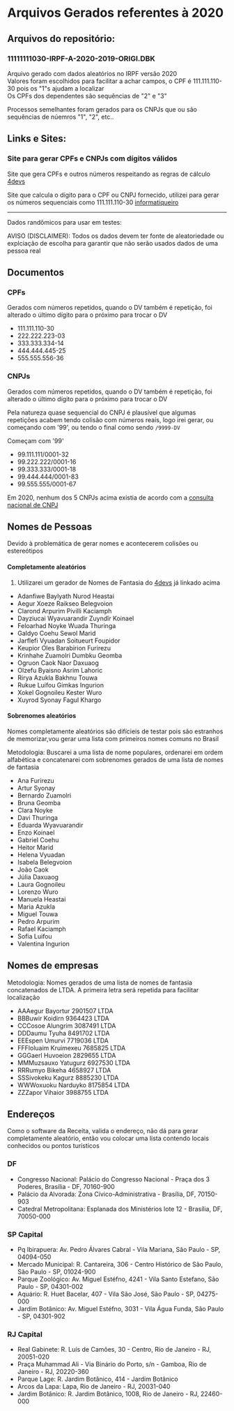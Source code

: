 # Arquivos Gerados referentes à 2020    

## Arquivos do repositório:

### 11111111030-IRPF-A-2020-2019-ORIGI.DBK

Arquivo gerado com dados aleatórios no IRPF versão 2020 \
Valores foram escolhidos para facilitar a achar campos, o CPF é 111.111.110-30 pois os "1"s ajudam a localizar \
Os CPFs dos dependentes são sequências de "2" e "3"

Processos semelhantes foram gerados para os CNPJs que ou são sequências de núemros "1", "2", etc..


## Links e Sites:

### Site para gerar CPFs e CNPJs com dígitos válidos

Site que gera CPFs e outros números respeitando as regras de cálculo [4devs](https://www.4devs.com.br/gerador_de_cpf)

Site que calcula o dígito para o CPF ou CNPJ fornecido, utilizei para gerar os números sequenciais como 111.111.110-30 [informatiqueiro](https://www.informatiqueiro.com.br/calcular-digito-verificador-para-cpf-e-cnpj/)

------

Dados randômicos para usar em testes:

AVISO (DISCLAIMER): Todos os dados devem ter fonte de aleatoriedade ou explciação de escolha para garantir que não serão usados dados de uma pessoa real

## Documentos

### CPFs

Gerados com números repetidos, quando o DV também é repetição, foi alterado o último dígito para o próximo para trocar o DV

* 111.111.110-30
* 222.222.223-03
* 333.333.334-14
* 444.444.445-25 
* 555.555.556-36 
  
### CNPJs

Gerados com números repetidos, quando o DV também é repetição, foi alterado o último dígito para o próximo para trocar o DV

Pela natureza quase sequencial do CNPJ é plausível que algumas repetições acabem tendo colisão com números reais, logo irei gerar, ou começando com '99', ou tendo o final como sendo `/9999-DV`

Começam com '99'
* 99.111.111/0001-32
* 99.222.222/0001-16
* 99.333.333/0001-18
* 99.444.444/0001-83
* 99.555.555/0001-67

Em 2020, nenhum dos 5 CNPJs acima existia de acordo com a [consulta nacional de CNPJ](http://servicos.receita.fazenda.gov.br/Servicos/cnpjreva/Cnpjreva_Solicitacao.asp?cnpj=)

## Nomes de Pessoas

Devido à problemática de gerar nomes e acontecerem colisões ou estereótipos

#### Completamente aleatórios

1. Utilizarei um gerador de Nomes de Fantasia do [4devs](4devs.com.br) já linkado acima

* Adanfiwe Baylyath Nurod Heastai
* Aegur Xoeze Raikseo Belegvoion
* Clarond Arpurim Pivilli Kaciamph
* Dayziucai Wyavuarandir Zuyndîr Koinael
* Feloarhad Noyke Wuada Thuringa
* Galdyo Coehu Sewol Marid
* Jarflefi Vyuadan Soitueurt Foupidor
* Keupior Oles Barabirion Furirezu
* Krinhahe Zuamolri Dumbku Geomba
* Ogruon Caok Naor Daxuaog
* Olzefu Byaisno Asrim Lahoric
* Rirya Azukla Bakhnu Touwa
* Rukue Luifou Gimkas Ingurion
* Xokel Gognoileu Kester Wuro
* Xuyrod Syonay Fagul Khargo

#### Sobrenomes aleatórios

Nomes completamente aleatórios são difícieis de testar pois são estranhos de memorizar,vou gerar uma lista com primeiros nomes comuns no Brasil

Metodologia: Buscarei a uma lista de nome populares, ordenarei em ordem alfabética e concatenarei com sobrenomes gerados de uma lista de nomes de fantasia

* Ana Furirezu
* Artur Syonay
* Bernardo Zuamolri
* Bruna Geomba
* Clara Noyke
* Davi Thuringa
* Eduarda Wyavuarandir
* Enzo Koinael
* Gabriel Coehu
* Heitor Marid
* Helena Vyuadan
* Isabela Belegvoion
* João Caok
* Júlia Daxuaog
* Laura Gognoileu
* Lorenzo Wuro
* Manuela Heastai
* Maria Azukla
* Miguel Touwa
* Pedro Arpurim
* Rafael Kaciamph
* Sofia Luifou
* Valentina Ingurion

## Nomes de empresas

Metodologia: Nomes gerados de uma lista de nomes de fantasia concatenados de LTDA. A primeira letra será repetida para facilitar localização

* AAAegur Bayortur 2901507 LTDA
* BBBuwir Koidirn 9364423 LTDA
* CCCosoe Alungrim 3087491 LTDA
* DDDaumu Tyuha 8491702 LTDA
* EEEspen Umurvi 7719036 LTDA
* FFFloluaim Kruimexeu 7685825 LTDA
* GGGaerl Huvoeion 2829655 LTDA
* MMMuzsauxo Yatugurz 6927530 LTDA
* RRRumyo Bikeha 4658927 LTDA
* SSSivokeku Kagurz 8885230 LTDA
* WWWoxuoku Narduyko 8175854 LTDA
* ZZZapor Vihaior 3988755 LTDA

## Endereços

Como o software da Receita, valida o endereço, não dá para gerar completamente aleatório, então vou colocar uma lista contendo locais conhecidos ou pontos turísticos

### DF

* Congresso Nacional:  Palácio do Congresso Nacional - Praça dos 3 Poderes, Brasília - DF, 70160-900
* Palácio da Alvorada: Zona Cívico-Administrativa - Brasília, DF, 70150-903
* Catedral Metropolitana: Esplanada dos Ministérios lote 12 - Brasília, DF, 70050-000

### SP Capital

* Pq Ibirapuera:  Av. Pedro Álvares Cabral - Vila Mariana, São Paulo - SP, 04094-050
* Mercado Municipal: R. Cantareira, 306 - Centro Histórico de São Paulo, São Paulo - SP, 01024-900
* Parque Zoológico: Av. Miguel Estéfno, 4241 - Vila Santo Estefano, São Paulo - SP, 04301-002
* Aquário: R. Huet Bacelar, 407 - Vila São José, São Paulo - SP, 04275-000
* Jardim Botânico: Av. Miguel Estéfno, 3031 - Vila Água Funda, São Paulo - SP, 04301-902

### RJ Capital

* Real Gabinete: R. Luís de Camões, 30 - Centro, Rio de Janeiro - RJ, 20051-020
* Praça Muhammad Ali - Via Binário do Porto, s/n - Gamboa, Rio de Janeiro - RJ, 20220-360
* Parque Lage: R. Jardim Botânico, 414 - Jardim Botânico
* Arcos da Lapa: Lapa, Rio de Janeiro - RJ, 20031-040
* Jardim Botânico: R. Jardim Botânico, 1008, Rio de Janeiro - RJ, 22460-000
